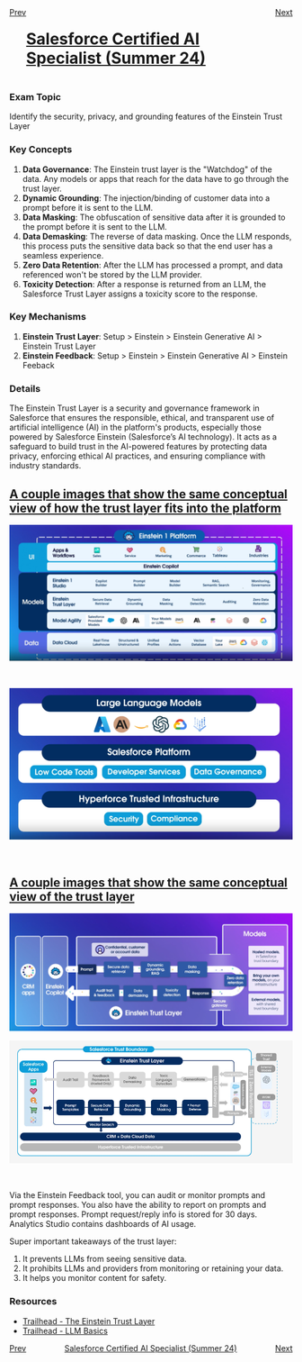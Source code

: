 <div style="display: flex; justify-content: space-between;">
  <span><a href="../README.md">Prev</a></span>
  <span><h1 style="display: inline-block;"><a href="../README.md">Salesforce Certified AI Specialist (Summer 24)</a></h1></span>
  <span><a href="./1.2.md">Next</a></span>
</div>

### Exam Topic
Identify the security, privacy, and grounding features of the Einstein Trust Layer

### Key Concepts
1. **Data Governance**: The Einstein trust layer is the "Watchdog" of the data. Any models or apps that reach for the data have to go through the trust layer. 
2. **Dynamic Grounding**: The injection/binding of customer data into a prompt before it is sent to the LLM.
3. **Data Masking**: The obfuscation of sensitive data after it is grounded to the prompt before it is sent to the LLM.
4. **Data Demasking**: The reverse of data masking. Once the LLM responds, this process puts the sensitive data back so that the end user has a seamless experience.
5. **Zero Data Retention**: After the LLM has processed a prompt, and data referenced won't be stored by the LLM provider.
6. **Toxicity Detection**: After a response is returned from an LLM, the Salesforce Trust Layer assigns a toxicity score to the response. 

### Key Mechanisms
1. **Einstein Trust Layer**: Setup > Einstein > Einstein Generative AI > Einstein Trust Layer
2. **Einstein Feedback**: Setup > Einstein > Einstein Generative AI > Einstein Feeback

### Details

The Einstein Trust Layer is a security and governance framework in Salesforce that ensures the responsible, ethical, and transparent use of artificial intelligence (AI) in the platform's products, especially those powered by Salesforce Einstein (Salesforce’s AI technology). It acts as a safeguard to build trust in the AI-powered features by protecting data privacy, enforcing ethical AI practices, and ensuring compliance with industry standards.

## <u>A couple images that show the same conceptual view of how the trust layer fits into the platform</u>
![Where the Einstein Trust Layer fits into the application stack.](../files/Layers.png)

<br />

![LLMs can be external to the platform](../files/Layers%202.png)

<br />

## <u>A couple images that show the same conceptual view of the trust layer</u>
![Gen AI data flow through the trust layer](../files/data%20flow%201.png)

![Gen AI data flow through the trust layer](../files/Layers%203.png)

<br />

Via the Einstein Feedback tool, you can audit or monitor prompts and prompt responses.
You also have the ability to report on prompts and prompt responses.
Prompt request/reply info is stored for 30 days.
Analytics Studio contains dashboards of AI usage.

Super important takeaways of the trust layer:
1. It prevents LLMs from seeing sensitive data.
2. It prohibits LLMs and providers from monitoring or retaining your data.
3. It helps you monitor content for safety.

### Resources
- [Trailhead - The Einstein Trust Layer](https://trailhead.salesforce.com/content/learn/modules/the-einstein-trust-layer?trail_id=drive-productivity-with-einstein-ai)
- [Trailhead - LLM Basics ](https://trailhead.salesforce.com/content/learn/modules/large-language-models)

<div style="display: flex; justify-content: space-between;">
  <span><a href="../README.md">Prev</a></span>
  <span><a href="../README.md">Salesforce Certified AI Specialist (Summer 24)</a></span>
  <span><a href="./1.2.md">Next</a></span>
</div>